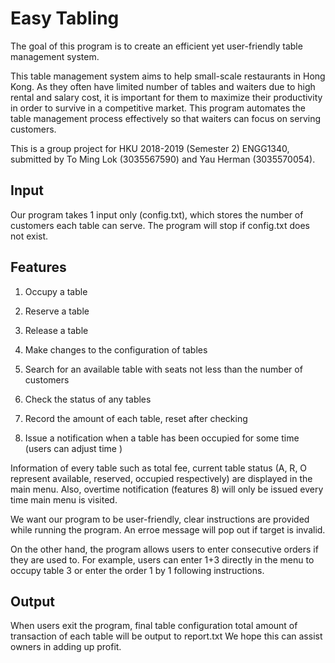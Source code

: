 # Easy Tabling

The goal of this program is to create an efficient yet user-friendly table management system.

This table management system aims to help small-scale restaurants in Hong Kong. As they often have limited number of tables and waiters due to high rental and salary cost, it is important for them to maximize their productivity in order to survive in a competitive market.
This program automates the table management process effectively so that waiters can focus on serving customers. 

This is a group project for HKU 2018-2019 (Semester 2) ENGG1340, submitted by To Ming Lok (3035567590) and Yau Herman (3035570054).

## Input

Our program takes 1 input only (config.txt), which stores the number of customers each table can serve. The program will stop if config.txt does not exist.

## Features

1) Occupy a table 
2) Reserve a table
3) Release a table
4) Make changes to the configuration of tables

5) Search for an available table with seats not less than the number of customers
6) Check the status of any tables 

7) Record the amount of each table, reset after checking
8) Issue a notification when a table has been occupied for some time (users can adjust time )
 
Information of every table such as total fee, current table status (A, R, O represent available, reserved, occupied respectively) are displayed in the main menu. Also, overtime notification (features 8) will only be issued every time main menu is visited.

We want our program to be user-friendly, clear instructions are provided while running the program. An erroe message will pop out if target is invalid.

On the other hand, the program allows users to enter consecutive orders if they are used to. For example, users can enter 1+3 directly in the menu to occupy table 3 or enter the order 1 by 1 following instructions.

## Output

When users exit the program, final table configuration total amount of transaction of each table will be output to report.txt We hope this can assist owners in adding up profit.


